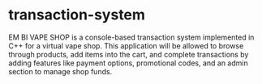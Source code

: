 # transaction-system
EM BI VAPE SHOP is a console-based transaction system implemented in C++ for a virtual vape shop. This application will be allowed to browse through products, add items into the cart, and complete transactions by adding features like payment options, promotional codes, and an admin section to manage shop funds.
